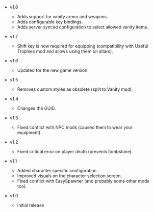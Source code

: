 - v1.8
  - Adds support for vanity armor and weapons.
  - Adds configurable key bindings.
  - Adds server synced configuration to select allowed vanity items.

- v1.7
  - Shift key is now required for equipping (compatibility with Useful Trophies mod and allows using them on altars).

- v1.6
  - Updated for the new game version.

- v1.5
  - Removes custom styles as obsolete (split to Vanity mod).

- v1.4
  - Changes the GUID.

- v1.3
  - Fixed conflict with NPC mods (caused them to wear your equipment).

- v1.2
  - Fixed critical error on player death (prevents tombstone).

- v1.1
  - Added character specific configuration.
  - Improved visuals on the character selection screen.
  - Fixed conflict with EasySpawner (and probably some other mods too).

- v1.0
  - Initial release
